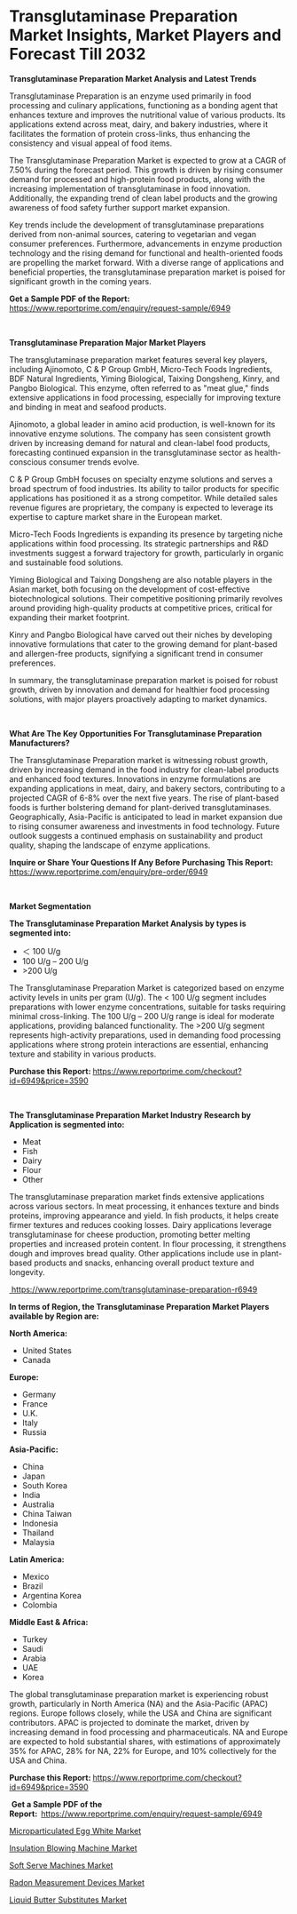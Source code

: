 <p><h1>Transglutaminase Preparation Market Insights, Market Players and Forecast Till 2032</h1></p><p><strong>Transglutaminase Preparation Market Analysis and Latest Trends</strong></p>
<p><p>Transglutaminase Preparation is an enzyme used primarily in food processing and culinary applications, functioning as a bonding agent that enhances texture and improves the nutritional value of various products. Its applications extend across meat, dairy, and bakery industries, where it facilitates the formation of protein cross-links, thus enhancing the consistency and visual appeal of food items.</p><p>The Transglutaminase Preparation Market is expected to grow at a CAGR of 7.50% during the forecast period. This growth is driven by rising consumer demand for processed and high-protein food products, along with the increasing implementation of transglutaminase in food innovation. Additionally, the expanding trend of clean label products and the growing awareness of food safety further support market expansion. </p><p>Key trends include the development of transglutaminase preparations derived from non-animal sources, catering to vegetarian and vegan consumer preferences. Furthermore, advancements in enzyme production technology and the rising demand for functional and health-oriented foods are propelling the market forward. With a diverse range of applications and beneficial properties, the transglutaminase preparation market is poised for significant growth in the coming years.</p></p>
<p><strong>Get a Sample PDF of the Report:&nbsp;</strong> <a href="https://www.reportprime.com/enquiry/request-sample/6949?utm_campaign=2446&utm_medium=2&utm_source=Github&utm_content=ia&utm_term=19032025&utm_id=transglutaminase-preparation">https://www.reportprime.com/enquiry/request-sample/6949</a></p>
<p>&nbsp;</p>
<p><strong>Transglutaminase Preparation Major Market Players</strong></p>
<p><p>The transglutaminase preparation market features several key players, including Ajinomoto, C & P Group GmbH, Micro-Tech Foods Ingredients, BDF Natural Ingredients, Yiming Biological, Taixing Dongsheng, Kinry, and Pangbo Biological. This enzyme, often referred to as "meat glue," finds extensive applications in food processing, especially for improving texture and binding in meat and seafood products.</p><p>Ajinomoto, a global leader in amino acid production, is well-known for its innovative enzyme solutions. The company has seen consistent growth driven by increasing demand for natural and clean-label food products, forecasting continued expansion in the transglutaminase sector as health-conscious consumer trends evolve.</p><p>C & P Group GmbH focuses on specialty enzyme solutions and serves a broad spectrum of food industries. Its ability to tailor products for specific applications has positioned it as a strong competitor. While detailed sales revenue figures are proprietary, the company is expected to leverage its expertise to capture market share in the European market.</p><p>Micro-Tech Foods Ingredients is expanding its presence by targeting niche applications within food processing. Its strategic partnerships and R&D investments suggest a forward trajectory for growth, particularly in organic and sustainable food solutions.</p><p>Yiming Biological and Taixing Dongsheng are also notable players in the Asian market, both focusing on the development of cost-effective biotechnological solutions. Their competitive positioning primarily revolves around providing high-quality products at competitive prices, critical for expanding their market footprint.</p><p>Kinry and Pangbo Biological have carved out their niches by developing innovative formulations that cater to the growing demand for plant-based and allergen-free products, signifying a significant trend in consumer preferences.</p><p>In summary, the transglutaminase preparation market is poised for robust growth, driven by innovation and demand for healthier food processing solutions, with major players proactively adapting to market dynamics.</p></p>
<p>&nbsp;</p>
<p><strong>What Are The Key Opportunities For Transglutaminase Preparation Manufacturers?</strong></p>
<p><p>The Transglutaminase Preparation market is witnessing robust growth, driven by increasing demand in the food industry for clean-label products and enhanced food textures. Innovations in enzyme formulations are expanding applications in meat, dairy, and bakery sectors, contributing to a projected CAGR of 6-8% over the next five years. The rise of plant-based foods is further bolstering demand for plant-derived transglutaminases. Geographically, Asia-Pacific is anticipated to lead in market expansion due to rising consumer awareness and investments in food technology. Future outlook suggests a continued emphasis on sustainability and product quality, shaping the landscape of enzyme applications.</p></p>
<p><strong>Inquire or Share Your Questions If Any Before Purchasing This Report:</strong> <a href="https://www.reportprime.com/enquiry/pre-order/6949?utm_campaign=2446&utm_medium=2&utm_source=Github&utm_content=ia&utm_term=19032025&utm_id=transglutaminase-preparation">https://www.reportprime.com/enquiry/pre-order/6949</a></p>
<p>&nbsp;</p>
<p><strong>Market Segmentation</strong></p>
<p><strong>The Transglutaminase Preparation Market Analysis by types is segmented into:</strong></p>
<p><ul><li>＜ 100 U/g</li><li>100 U/g – 200 U/g</li><li>>200 U/g</li></ul></p>
<p><p>The Transglutaminase Preparation Market is categorized based on enzyme activity levels in units per gram (U/g). The < 100 U/g segment includes preparations with lower enzyme concentrations, suitable for tasks requiring minimal cross-linking. The 100 U/g – 200 U/g range is ideal for moderate applications, providing balanced functionality. The >200 U/g segment represents high-activity preparations, used in demanding food processing applications where strong protein interactions are essential, enhancing texture and stability in various products.</p></p>
<p><strong>Purchase this Report:&nbsp;</strong><a href="https://www.reportprime.com/checkout?id=6949&price=3590&utm_campaign=2446&utm_medium=2&utm_source=Github&utm_content=ia&utm_term=19032025&utm_id=transglutaminase-preparation">https://www.reportprime.com/checkout?id=6949&price=3590</a></p>
<p>&nbsp;</p>
<p><strong>The Transglutaminase Preparation Market Industry Research by Application is segmented into:</strong></p>
<p><ul><li>Meat</li><li>Fish</li><li>Dairy</li><li>Flour</li><li>Other</li></ul></p>
<p><p>The transglutaminase preparation market finds extensive applications across various sectors. In meat processing, it enhances texture and binds proteins, improving appearance and yield. In fish products, it helps create firmer textures and reduces cooking losses. Dairy applications leverage transglutaminase for cheese production, promoting better melting properties and increased protein content. In flour processing, it strengthens dough and improves bread quality. Other applications include use in plant-based products and snacks, enhancing overall product texture and longevity.</p></p>
<p><a href="https://www.reportprime.com/transglutaminase-preparation-r6949?utm_campaign=2446&utm_medium=2&utm_source=Github&utm_content=ia&utm_term=19032025&utm_id=transglutaminase-preparation">&nbsp;https://www.reportprime.com/transglutaminase-preparation-r6949</a></p>
<p><strong>In terms of Region, the Transglutaminase Preparation Market Players available by Region are:</strong></p>
<p>
    <p> <strong> North America: </strong>
        <ul>
            <li>United States</li>
            <li>Canada</li>
        </ul>
        </p> 
    <p> <strong> Europe: </strong>
        <ul>
            <li>Germany</li>
            <li>France</li>
            <li>U.K.</li>
            <li>Italy</li>
            <li>Russia</li>
        </ul>
        </p> 
    <p> <strong> Asia-Pacific: </strong>
        <ul>
            <li>China</li>
            <li>Japan</li>
            <li>South Korea</li>
            <li>India</li>
            <li>Australia</li>
            <li>China Taiwan</li>
            <li>Indonesia</li>
            <li>Thailand</li>
            <li>Malaysia</li>
        </ul>
        </p> 
    <p> <strong> Latin America: </strong>
        <ul>
            <li>Mexico</li>
            <li>Brazil</li>
            <li>Argentina Korea</li>
            <li>Colombia</li>
        </ul>
        </p> 
    <p> <strong> Middle East & Africa: </strong>
        <ul>
            <li>Turkey</li>
            <li>Saudi</li>
            <li>Arabia</li>
            <li>UAE</li>
            <li>Korea</li>
        </ul>
    </p>
    </p>
<p><p>The global transglutaminase preparation market is experiencing robust growth, particularly in North America (NA) and the Asia-Pacific (APAC) regions. Europe follows closely, while the USA and China are significant contributors. APAC is projected to dominate the market, driven by increasing demand in food processing and pharmaceuticals. NA and Europe are expected to hold substantial shares, with estimations of approximately 35% for APAC, 28% for NA, 22% for Europe, and 10% collectively for the USA and China.</p></p>
<p><strong>Purchase this Report: </strong><a href="https://www.reportprime.com/checkout?id=6949&price=3590&utm_campaign=2446&utm_medium=2&utm_source=Github&utm_content=ia&utm_term=19032025&utm_id=transglutaminase-preparation">https://www.reportprime.com/checkout?id=6949&price=3590</a></p>
<p>&nbsp;<strong>Get a Sample PDF of the Report:&nbsp;&nbsp;</strong><a href="https://www.reportprime.com/enquiry/request-sample/6949?utm_campaign=2446&utm_medium=2&utm_source=Github&utm_content=ia&utm_term=19032025&utm_id=transglutaminase-preparation">https://www.reportprime.com/enquiry/request-sample/6949</a></p>
<p><strong></strong></p>
<p><p><a href="https://github.com/stillsfloria19981/Market-Research-Report-List-1/blob/main/microparticulated-egg-white-market.md?utm_campaign=2446&utm_medium=2&utm_source=Github&utm_content=ia&utm_term=19032025&utm_id=transglutaminase-preparation">Microparticulated Egg White Market</a></p><p><a href="https://www.linkedin.com/pulse/insulation-blowing-machine-market-analysis-report-competitive-ld12f?utm_campaign=2446&utm_medium=2&utm_source=Github&utm_content=ia&utm_term=19032025&utm_id=transglutaminase-preparation">Insulation Blowing Machine Market</a></p><p><a href="https://www.linkedin.com/pulse/soft-serve-machines-market-growth-expected-141-cagr-from-2025-xxrvf?utm_campaign=2446&utm_medium=2&utm_source=Github&utm_content=ia&utm_term=19032025&utm_id=transglutaminase-preparation">Soft Serve Machines Market</a></p><p><a href="https://www.linkedin.com/pulse/latest-trends-applications-growth-forecast-global-radon-k72af?utm_campaign=2446&utm_medium=2&utm_source=Github&utm_content=ia&utm_term=19032025&utm_id=transglutaminase-preparation">Radon Measurement Devices Market</a></p><p><a href="https://github.com/triattwood9919/Market-Research-Report-List-1/blob/main/liquid-butter-substitutes-market.md?utm_campaign=2446&utm_medium=2&utm_source=Github&utm_content=ia&utm_term=19032025&utm_id=transglutaminase-preparation">Liquid Butter Substitutes Market</a></p></p>